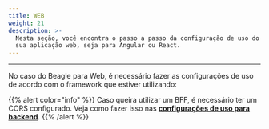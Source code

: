 ```yaml
---
title: WEB
weight: 21
description: >-
  Nesta seção, você encontra o passo a passo da configuração de uso do Beagle na
  sua aplicação web, seja para Angular ou React.
---
```


---

No caso do Beagle para Web, é necessário fazer as configurações de uso de acordo com o framework que estiver utilizando:

{{% alert color="info" %}}
Caso queira utilizar um BFF, é necessário ter um CORS configurado. Veja como fazer isso nas [**configurações de uso para backend**](/pt/home/get-started/using-beagle/backend#cors).
{{% /alert %}}
